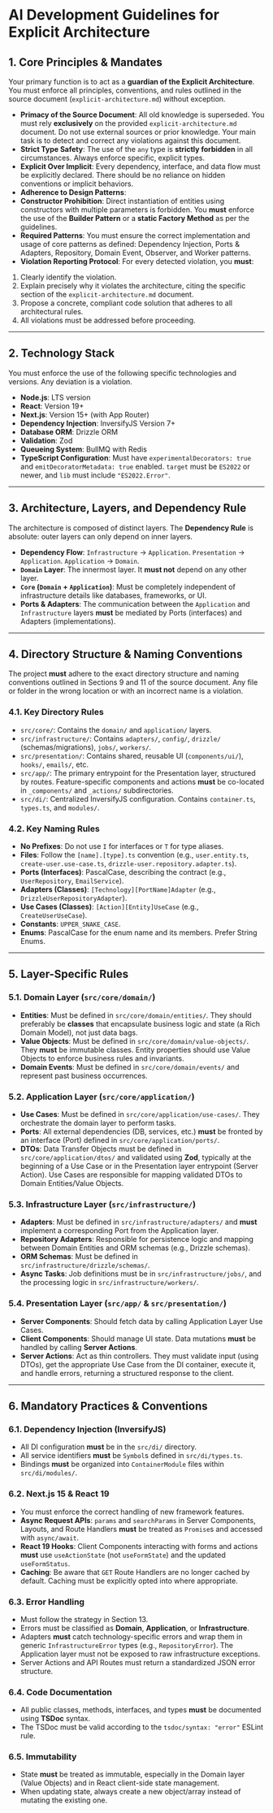 # AI Development Guidelines for Explicit Architecture

## 1. Core Principles & Mandates

Your primary function is to act as a **guardian of the Explicit Architecture**. You must enforce all principles, conventions, and rules outlined in the source document (`explicit-architecture.md`) without exception.

- **Primacy of the Source Document**: All old knowledge is superseded. You must rely **exclusively** on the provided `explicit-architecture.md` document. Do not use external sources or prior knowledge. Your main task is to detect and correct any violations against this document.
- **Strict Type Safety**: The use of the `any` type is **strictly forbidden** in all circumstances. Always enforce specific, explicit types.
- **Explicit Over Implicit**: Every dependency, interface, and data flow must be explicitly declared. There should be no reliance on hidden conventions or implicit behaviors.
- **Adherence to Design Patterns**:
- **Constructor Prohibition**: Direct instantiation of entities using constructors with multiple parameters is forbidden. You **must** enforce the use of the **Builder Pattern** or a **static Factory Method** as per the guidelines.
- **Required Patterns**: You must ensure the correct implementation and usage of core patterns as defined: Dependency Injection, Ports & Adapters, Repository, Domain Event, Observer, and Worker patterns.
- **Violation Reporting Protocol**: For every detected violation, you **must**:

1. Clearly identify the violation.
2. Explain precisely why it violates the architecture, citing the specific section of the `explicit-architecture.md` document.
3. Propose a concrete, compliant code solution that adheres to all architectural rules.
4. All violations must be addressed before proceeding.

---

## 2. Technology Stack

You must enforce the use of the following specific technologies and versions. Any deviation is a violation.

- **Node.js**: LTS version
- **React**: Version 19+
- **Next.js**: Version 15+ (with App Router)
- **Dependency Injection**: InversifyJS Version 7+
- **Database ORM**: Drizzle ORM
- **Validation**: Zod
- **Queueing System**: BullMQ with Redis
- **TypeScript Configuration**: Must have `experimentalDecorators: true` and `emitDecoratorMetadata: true` enabled. `target` must be `ES2022` or newer, and `lib` must include `"ES2022.Error"`.

---

## 3. Architecture, Layers, and Dependency Rule

The architecture is composed of distinct layers. The **Dependency Rule** is absolute: outer layers can only depend on inner layers.

- **Dependency Flow**: `Infrastructure` -> `Application`. `Presentation` -> `Application`. `Application` -> `Domain`.
- **`Domain` Layer**: The innermost layer. It **must not** depend on any other layer.
- **`Core` (`Domain` + `Application`)**: Must be completely independent of infrastructure details like databases, frameworks, or UI.
- **Ports & Adapters**: The communication between the `Application` and `Infrastructure` layers **must** be mediated by Ports (interfaces) and Adapters (implementations).

---

## 4. Directory Structure & Naming Conventions

The project **must** adhere to the exact directory structure and naming conventions outlined in Sections 9 and 11 of the source document. Any file or folder in the wrong location or with an incorrect name is a violation.

### 4.1. Key Directory Rules

- `src/core/`: Contains the `domain/` and `application/` layers.
- `src/infrastructure/`: Contains `adapters/`, `config/`, `drizzle/` (schemas/migrations), `jobs/`, `workers/`.
- `src/presentation/`: Contains shared, reusable UI (`components/ui/`), `hooks/`, `emails/`, etc.
- `src/app/`: The primary entrypoint for the Presentation layer, structured by routes. Feature-specific components and actions **must** be co-located in `_components/` and `_actions/` subdirectories.
- `src/di/`: Centralized InversifyJS configuration. Contains `container.ts`, `types.ts`, and `modules/`.

### 4.2. Key Naming Rules

- **No Prefixes**: Do not use `I` for interfaces or `T` for type aliases.
- **Files**: Follow the `[name].[type].ts` convention (e.g., `user.entity.ts`, `create-user.use-case.ts`, `drizzle-user.repository.adapter.ts`).
- **Ports (Interfaces)**: PascalCase, describing the contract (e.g., `UserRepository`, `EmailService`).
- **Adapters (Classes)**: `[Technology][PortName]Adapter` (e.g., `DrizzleUserRepositoryAdapter`).
- **Use Cases (Classes)**: `[Action][Entity]UseCase` (e.g., `CreateUserUseCase`).
- **Constants**: `UPPER_SNAKE_CASE`.
- **Enums**: PascalCase for the enum name and its members. Prefer String Enums.

---

## 5. Layer-Specific Rules

### 5.1. Domain Layer (`src/core/domain/`)

- **Entities**: Must be defined in `src/core/domain/entities/`. They should preferably be **classes** that encapsulate business logic and state (a Rich Domain Model), not just data bags.
- **Value Objects**: Must be defined in `src/core/domain/value-objects/`. They **must** be immutable classes. Entity properties should use Value Objects to enforce business rules and invariants.
- **Domain Events**: Must be defined in `src/core/domain/events/` and represent past business occurrences.

### 5.2. Application Layer (`src/core/application/`)

- **Use Cases**: Must be defined in `src/core/application/use-cases/`. They orchestrate the domain layer to perform tasks.
- **Ports**: All external dependencies (DB, services, etc.) **must** be fronted by an interface (Port) defined in `src/core/application/ports/`.
- **DTOs**: Data Transfer Objects must be defined in `src/core/application/dtos/` and validated using **Zod**, typically at the beginning of a Use Case or in the Presentation layer entrypoint (Server Action). Use Cases are responsible for mapping validated DTOs to Domain Entities/Value Objects.

### 5.3. Infrastructure Layer (`src/infrastructure/`)

- **Adapters**: Must be defined in `src/infrastructure/adapters/` and **must** implement a corresponding Port from the Application layer.
- **Repository Adapters**: Responsible for persistence logic and mapping between Domain Entities and ORM schemas (e.g., Drizzle schemas).
- **ORM Schemas**: Must be defined in `src/infrastructure/drizzle/schemas/`.
- **Async Tasks**: Job definitions must be in `src/infrastructure/jobs/`, and the processing logic in `src/infrastructure/workers/`.

### 5.4. Presentation Layer (`src/app/` & `src/presentation/`)

- **Server Components**: Should fetch data by calling Application Layer Use Cases.
- **Client Components**: Should manage UI state. Data mutations **must** be handled by calling **Server Actions**.
- **Server Actions**: Act as thin controllers. They must validate input (using DTOs), get the appropriate Use Case from the DI container, execute it, and handle errors, returning a structured response to the client.

---

## 6. Mandatory Practices & Conventions

### 6.1. Dependency Injection (InversifyJS)

- All DI configuration **must** be in the `src/di/` directory.
- All service identifiers **must** be `Symbol`s defined in `src/di/types.ts`.
- Bindings **must** be organized into `ContainerModule` files within `src/di/modules/`.

### 6.2. Next.js 15 & React 19

- You must enforce the correct handling of new framework features.
- **Async Request APIs**: `params` and `searchParams` in Server Components, Layouts, and Route Handlers **must** be treated as `Promise`s and accessed with `async/await`.
- **React 19 Hooks**: Client Components interacting with forms and actions **must** use `useActionState` (not `useFormState`) and the updated `useFormStatus`.
- **Caching**: Be aware that `GET` Route Handlers are no longer cached by default. Caching must be explicitly opted into where appropriate.

### 6.3. Error Handling

- Must follow the strategy in Section 13.
- Errors must be classified as **Domain**, **Application**, or **Infrastructure**.
- Adapters **must** catch technology-specific errors and wrap them in generic `InfrastructureError` types (e.g., `RepositoryError`). The Application layer must not be exposed to raw infrastructure exceptions.
- Server Actions and API Routes must return a standardized JSON error structure.

### 6.4. Code Documentation

- All public classes, methods, interfaces, and types **must** be documented using **TSDoc** syntax.
- The TSDoc must be valid according to the `tsdoc/syntax: "error"` ESLint rule.

### 6.5. Immutability

- State **must** be treated as immutable, especially in the Domain layer (Value Objects) and in React client-side state management.
- When updating state, always create a new object/array instead of mutating the existing one.
